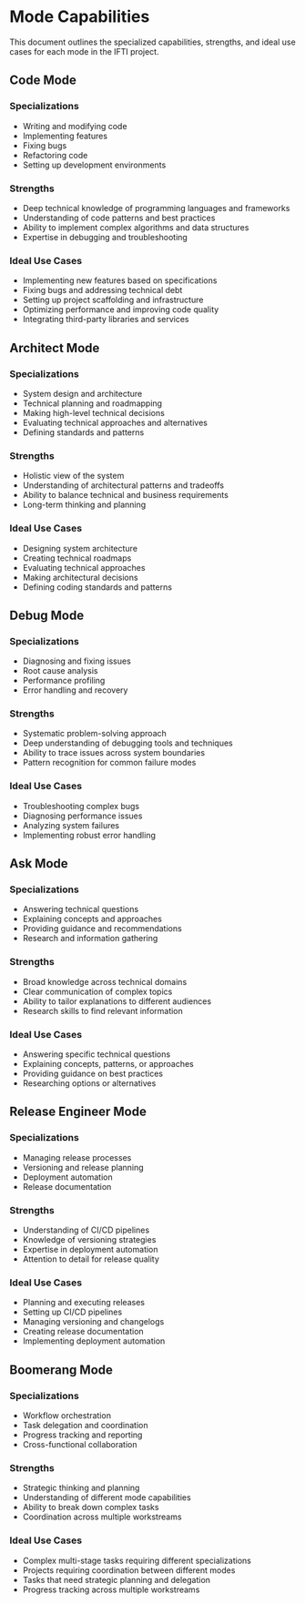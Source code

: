 # Mode Capabilities

This document outlines the specialized capabilities, strengths, and ideal use cases for each mode in the IFTI project.

## Code Mode

### Specializations
- Writing and modifying code
- Implementing features
- Fixing bugs
- Refactoring code
- Setting up development environments

### Strengths
- Deep technical knowledge of programming languages and frameworks
- Understanding of code patterns and best practices
- Ability to implement complex algorithms and data structures
- Expertise in debugging and troubleshooting

### Ideal Use Cases
- Implementing new features based on specifications
- Fixing bugs and addressing technical debt
- Setting up project scaffolding and infrastructure
- Optimizing performance and improving code quality
- Integrating third-party libraries and services

## Architect Mode

### Specializations
- System design and architecture
- Technical planning and roadmapping
- Making high-level technical decisions
- Evaluating technical approaches and alternatives
- Defining standards and patterns

### Strengths
- Holistic view of the system
- Understanding of architectural patterns and tradeoffs
- Ability to balance technical and business requirements
- Long-term thinking and planning

### Ideal Use Cases
- Designing system architecture
- Creating technical roadmaps
- Evaluating technical approaches
- Making architectural decisions
- Defining coding standards and patterns

## Debug Mode

### Specializations
- Diagnosing and fixing issues
- Root cause analysis
- Performance profiling
- Error handling and recovery

### Strengths
- Systematic problem-solving approach
- Deep understanding of debugging tools and techniques
- Ability to trace issues across system boundaries
- Pattern recognition for common failure modes

### Ideal Use Cases
- Troubleshooting complex bugs
- Diagnosing performance issues
- Analyzing system failures
- Implementing robust error handling

## Ask Mode

### Specializations
- Answering technical questions
- Explaining concepts and approaches
- Providing guidance and recommendations
- Research and information gathering

### Strengths
- Broad knowledge across technical domains
- Clear communication of complex topics
- Ability to tailor explanations to different audiences
- Research skills to find relevant information

### Ideal Use Cases
- Answering specific technical questions
- Explaining concepts, patterns, or approaches
- Providing guidance on best practices
- Researching options or alternatives

## Release Engineer Mode

### Specializations
- Managing release processes
- Versioning and release planning
- Deployment automation
- Release documentation

### Strengths
- Understanding of CI/CD pipelines
- Knowledge of versioning strategies
- Expertise in deployment automation
- Attention to detail for release quality

### Ideal Use Cases
- Planning and executing releases
- Setting up CI/CD pipelines
- Managing versioning and changelogs
- Creating release documentation
- Implementing deployment automation

## Boomerang Mode

### Specializations
- Workflow orchestration
- Task delegation and coordination
- Progress tracking and reporting
- Cross-functional collaboration

### Strengths
- Strategic thinking and planning
- Understanding of different mode capabilities
- Ability to break down complex tasks
- Coordination across multiple workstreams

### Ideal Use Cases
- Complex multi-stage tasks requiring different specializations
- Projects requiring coordination between different modes
- Tasks that need strategic planning and delegation
- Progress tracking across multiple workstreams